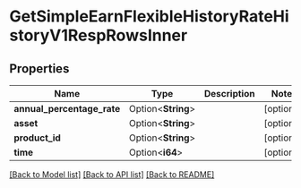 # GetSimpleEarnFlexibleHistoryRateHistoryV1RespRowsInner

## Properties

Name | Type | Description | Notes
------------ | ------------- | ------------- | -------------
**annual_percentage_rate** | Option<**String**> |  | [optional]
**asset** | Option<**String**> |  | [optional]
**product_id** | Option<**String**> |  | [optional]
**time** | Option<**i64**> |  | [optional]

[[Back to Model list]](../README.md#documentation-for-models) [[Back to API list]](../README.md#documentation-for-api-endpoints) [[Back to README]](../README.md)


